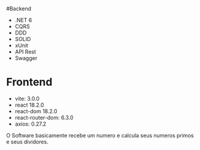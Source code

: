 #Backend

- .NET 6
- CQRS
- DDD
- SOLID
- xUnit
- API Rest
- Swagger

# Frontend

- vite: 3.0.0
- react 18.2.0
- react-dom 18.2.0
- react-router-dom: 6.3.0
- axios: 0.27.2

O Software basicamente recebe um numero e calcula seus numeros primos e seus dividores.
